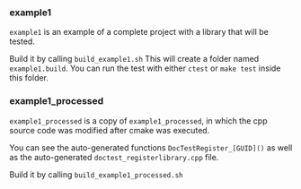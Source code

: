 ### example1
`example1` is an example of a complete project with a library that will be tested.

Build it by calling `build_example1.sh`
This will create a folder named `example1.build`. You can run the test with either `ctest` or `make test` inside this folder.


### example1_processed
`example1_processed` is a copy of `example1_processed`, in which the cpp source code was modified after cmake was executed.

You can see the auto-generated functions `DocTestRegister_[GUID]()` as well as the auto-generated `doctest_registerlibrary.cpp` file.

Build it by calling `build_example1_processed.sh`
